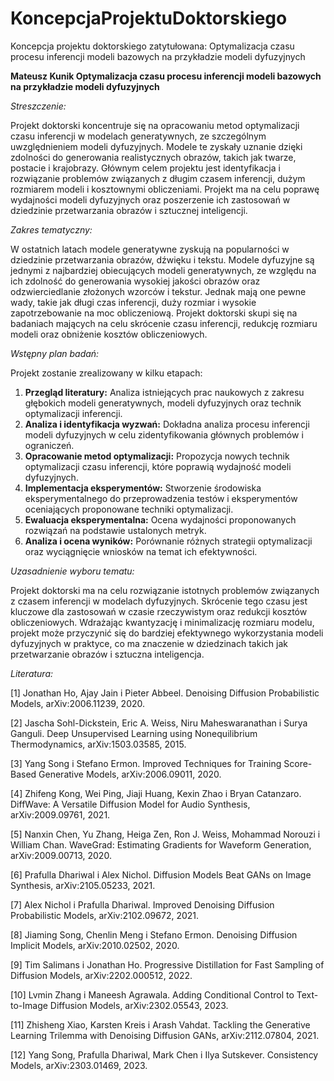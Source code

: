 # KoncepcjaProjektuDoktorskiego
Koncepcja projektu doktorskiego zatytułowana: Optymalizacja czasu procesu inferencji modeli bazowych na przykładzie modeli dyfuzyjnych


**Mateusz Kunik 
Optymalizacja czasu procesu inferencji modeli bazowych na przykładzie modeli dyfuzyjnych**

*Streszczenie:*

Projekt doktorski koncentruje się na opracowaniu metod optymalizacji czasu inferencji w modelach generatywnych, ze szczególnym uwzględnieniem modeli dyfuzyjnych. Modele te zyskały uznanie dzięki zdolności do generowania realistycznych obrazów, takich jak twarze, postacie i krajobrazy. Głównym celem projektu jest identyfikacja i rozwiązanie problemów związanych z długim czasem inferencji, dużym rozmiarem modeli i kosztownymi obliczeniami. Projekt ma na celu poprawę wydajności modeli dyfuzyjnych oraz poszerzenie ich zastosowań w dziedzinie przetwarzania obrazów i sztucznej inteligencji.

*Zakres tematyczny:*

W ostatnich latach modele generatywne zyskują na popularności w dziedzinie przetwarzania obrazów, dźwięku i tekstu. Modele dyfuzyjne są jednymi z najbardziej obiecujących modeli generatywnych, ze względu na ich zdolność do generowania wysokiej jakości obrazów oraz odzwierciedlanie złożonych wzorców i tekstur. Jednak mają one pewne wady, takie jak długi czas inferencji, duży rozmiar i wysokie zapotrzebowanie na moc obliczeniową. Projekt doktorski skupi się na badaniach mających na celu skrócenie czasu inferencji, redukcję rozmiaru modeli oraz obniżenie kosztów obliczeniowych.

*Wstępny plan badań:*

Projekt zostanie zrealizowany w kilku etapach:
1. **Przegląd literatury:** Analiza istniejących prac naukowych z zakresu głębokich modeli generatywnych, modeli dyfuzyjnych oraz technik optymalizacji inferencji.
2. **Analiza i identyfikacja wyzwań:** Dokładna analiza procesu inferencji modeli dyfuzyjnych w celu zidentyfikowania głównych problemów i ograniczeń.
3. **Opracowanie metod optymalizacji:** Propozycja nowych technik optymalizacji czasu inferencji, które poprawią wydajność modeli dyfuzyjnych.
4. **Implementacja eksperymentów:** Stworzenie środowiska eksperymentalnego do przeprowadzenia testów i eksperymentów oceniających proponowane techniki optymalizacji.
5. **Ewaluacja eksperymentalna:** Ocena wydajności proponowanych rozwiązań na podstawie ustalonych metryk.
6. **Analiza i ocena wyników:** Porównanie różnych strategii optymalizacji oraz wyciągnięcie wniosków na temat ich efektywności.

*Uzasadnienie wyboru tematu:*

Projekt doktorski ma na celu rozwiązanie istotnych problemów związanych z czasem inferencji w modelach dyfuzyjnych. Skrócenie tego czasu jest kluczowe dla zastosowań w czasie rzeczywistym oraz redukcji kosztów obliczeniowych. Wdrażając kwantyzację i minimalizację rozmiaru modelu, projekt może przyczynić się do bardziej efektywnego wykorzystania modeli dyfuzyjnych w praktyce, co ma znaczenie w dziedzinach takich jak przetwarzanie obrazów i sztuczna inteligencja.

*Literatura:*

[1] Jonathan Ho, Ajay Jain i Pieter Abbeel. Denoising Diffusion Probabilistic Models, arXiv:2006.11239, 2020.

[2] Jascha Sohl-Dickstein, Eric A. Weiss, Niru Maheswaranathan i Surya Ganguli. Deep Unsupervised Learning using Nonequilibrium Thermodynamics, arXiv:1503.03585, 2015.

[3] Yang Song i Stefano Ermon. Improved Techniques for Training Score-Based Generative Models, arXiv:2006.09011, 2020.

[4] Zhifeng Kong, Wei Ping, Jiaji Huang, Kexin Zhao i Bryan Catanzaro. DiffWave: A Versatile Diffusion Model for Audio Synthesis, arXiv:2009.09761, 2021.

[5] Nanxin Chen, Yu Zhang, Heiga Zen, Ron J. Weiss, Mohammad Norouzi i William Chan. WaveGrad: Estimating Gradients for Waveform Generation, arXiv:2009.00713, 2020.

[6] Prafulla Dhariwal i Alex Nichol. Diffusion Models Beat GANs on Image Synthesis, arXiv:2105.05233, 2021.

[7] Alex Nichol i Prafulla Dhariwal. Improved Denoising Diffusion Probabilistic Models, arXiv:2102.09672, 2021.

[8] Jiaming Song, Chenlin Meng i Stefano Ermon. Denoising Diffusion Implicit Models, arXiv:2010.02502, 2020.

[9] Tim Salimans i Jonathan Ho. Progressive Distillation for Fast Sampling of Diffusion Models, arXiv:2202.000512, 2022.

[10] Lvmin Zhang i Maneesh Agrawala. Adding Conditional Control to Text-to-Image Diffusion Models, arXiv:2302.05543, 2023.

[11] Zhisheng Xiao, Karsten Kreis i Arash Vahdat. Tackling the Generative Learning Trilemma with Denoising Diffusion GANs, arXiv:2112.07804, 2021.

[12] Yang Song, Prafulla Dhariwal, Mark Chen i Ilya Sutskever. Consistency Models, arXiv:2303.01469, 2023.
